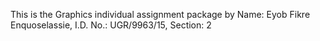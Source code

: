 This is the Graphics individual assignment package by 
Name: Eyob Fikre Enquoselassie,
 I.D. No.: UGR/9963/15,
 Section: 2
